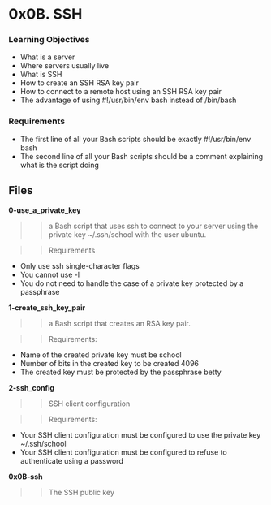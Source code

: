 # 0x0B. SSH

### Learning Objectives

- What is a server
- Where servers usually live
- What is SSH
- How to create an SSH RSA key pair
- How to connect to a remote host using an SSH RSA key pair
- The advantage of using #!/usr/bin/env bash instead of /bin/bash

### Requirements

- The first line of all your Bash scripts should be exactly #!/usr/bin/env bash
- The second line of all your Bash scripts should be a comment explaining what is the script doing


## Files

**0-use_a_private_key** 

>>  a Bash script that uses ssh to connect to your server using the private key ~/.ssh/school with the user ubuntu.

>> Requirements

- Only use ssh single-character flags
- You cannot use -l
- You do not need to handle the case of a private key protected by a passphrase

**1-create_ssh_key_pair**

>> a Bash script that creates an RSA key pair.

>> Requirements:

- Name of the created private key must be school
- Number of bits in the created key to be created 4096
- The created key must be protected by the passphrase betty

**2-ssh_config**

>> SSH client configuration

>> Requirements:

- Your SSH client configuration must be configured to use the private key ~/.ssh/school
- Your SSH client configuration must be configured to refuse to authenticate using a password


**0x0B-ssh**

>> The SSH public key
